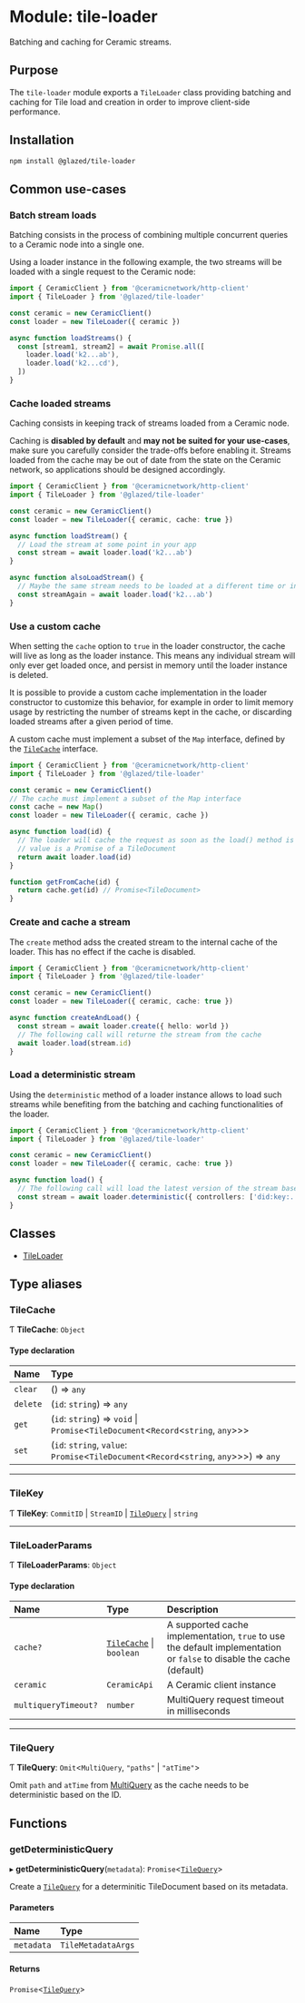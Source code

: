# Module: tile-loader

Batching and caching for Ceramic streams.

## Purpose

The `tile-loader` module exports a `TileLoader` class providing batching and caching for Tile
load and creation in order to improve client-side performance.

## Installation

```sh
npm install @glazed/tile-loader
```

## Common use-cases

### Batch stream loads

Batching consists in the process of combining multiple concurrent queries to a Ceramic node into
a single one.

Using a loader instance in the following example, the two streams will be loaded with a single
request to the Ceramic node:

```ts
import { CeramicClient } from '@ceramicnetwork/http-client'
import { TileLoader } from '@glazed/tile-loader'

const ceramic = new CeramicClient()
const loader = new TileLoader({ ceramic })

async function loadStreams() {
  const [stream1, stream2] = await Promise.all([
    loader.load('k2...ab'),
    loader.load('k2...cd'),
  ])
}
```

### Cache loaded streams

Caching consists in keeping track of streams loaded from a Ceramic node.

Caching is **disabled by default** and **may not be suited for your use-cases**, make sure you
carefully consider the trade-offs before enabling it. Streams loaded from the cache may be out
of date from the state on the Ceramic network, so applications should be designed accordingly.

```ts
import { CeramicClient } from '@ceramicnetwork/http-client'
import { TileLoader } from '@glazed/tile-loader'

const ceramic = new CeramicClient()
const loader = new TileLoader({ ceramic, cache: true })

async function loadStream() {
  // Load the stream at some point in your app
  const stream = await loader.load('k2...ab')
}

async function alsoLoadStream() {
  // Maybe the same stream needs to be loaded at a different time or in another part of your app
  const streamAgain = await loader.load('k2...ab')
}
```

### Use a custom cache

When setting the `cache` option to `true` in the loader constructor, the cache will live as long
as the loader instance. This means any individual stream will only ever get loaded once, and
persist in memory until the loader instance is deleted.

It is possible to provide a custom cache implementation in the loader constructor to customize
this behavior, for example in order to limit memory usage by restricting the number of streams
kept in the cache, or discarding loaded streams after a given period of time.

A custom cache must implement a subset of the `Map` interface, defined by the
[`TileCache`](tile_loader.md#tilecache) interface.

```ts
import { CeramicClient } from '@ceramicnetwork/http-client'
import { TileLoader } from '@glazed/tile-loader'

const ceramic = new CeramicClient()
// The cache must implement a subset of the Map interface
const cache = new Map()
const loader = new TileLoader({ ceramic, cache })

async function load(id) {
  // The loader will cache the request as soon as the load() method is called, so the stored
  // value is a Promise of a TileDocument
  return await loader.load(id)
}

function getFromCache(id) {
  return cache.get(id) // Promise<TileDocument>
}
```

### Create and cache a stream

The `create` method adss the created stream to the internal cache of the loader. This has no
effect if the cache is disabled.

```ts
import { CeramicClient } from '@ceramicnetwork/http-client'
import { TileLoader } from '@glazed/tile-loader'

const ceramic = new CeramicClient()
const loader = new TileLoader({ ceramic, cache: true })

async function createAndLoad() {
  const stream = await loader.create({ hello: world })
  // The following call will returne the stream from the cache
  await loader.load(stream.id)
}
```

### Load a deterministic stream

Using the `deterministic` method of a loader instance allows to load such streams while
benefiting from the batching and caching functionalities of the loader.

```ts
import { CeramicClient } from '@ceramicnetwork/http-client'
import { TileLoader } from '@glazed/tile-loader'

const ceramic = new CeramicClient()
const loader = new TileLoader({ ceramic, cache: true })

async function load() {
  // The following call will load the latest version of the stream based on its metadata
  const stream = await loader.deterministic({ controllers: ['did:key:...'], family: 'test' })
}
```

## Classes

- [TileLoader](../classes/tile_loader.TileLoader.md)

## Type aliases

### TileCache

Ƭ **TileCache**: `Object`

#### Type declaration

| Name | Type |
| :------ | :------ |
| `clear` | () => `any` |
| `delete` | (`id`: `string`) => `any` |
| `get` | (`id`: `string`) => `void` \| `Promise`<`TileDocument`<`Record`<`string`, `any`\>\>\> |
| `set` | (`id`: `string`, `value`: `Promise`<`TileDocument`<`Record`<`string`, `any`\>\>\>) => `any` |

___

### TileKey

Ƭ **TileKey**: `CommitID` \| `StreamID` \| [`TileQuery`](tile_loader.md#tilequery) \| `string`

___

### TileLoaderParams

Ƭ **TileLoaderParams**: `Object`

#### Type declaration

| Name | Type | Description |
| :------ | :------ | :------ |
| `cache?` | [`TileCache`](tile_loader.md#tilecache) \| `boolean` | A supported cache implementation, `true` to use the default implementation or `false` to disable the cache (default) |
| `ceramic` | `CeramicApi` | A Ceramic client instance |
| `multiqueryTimeout?` | `number` | MultiQuery request timeout in milliseconds |

___

### TileQuery

Ƭ **TileQuery**: `Omit`<`MultiQuery`, ``"paths"`` \| ``"atTime"``\>

Omit `path` and `atTime` from [MultiQuery](https://developers.ceramic.network/reference/typescript/interfaces/_ceramicnetwork_common.multiquery-1.html) as the cache needs to be deterministic based on the ID.

## Functions

### getDeterministicQuery

▸ **getDeterministicQuery**(`metadata`): `Promise`<[`TileQuery`](tile_loader.md#tilequery)\>

Create a [`TileQuery`](tile_loader.md#tilequery) for a determinitic TileDocument based on its metadata.

#### Parameters

| Name | Type |
| :------ | :------ |
| `metadata` | `TileMetadataArgs` |

#### Returns

`Promise`<[`TileQuery`](tile_loader.md#tilequery)\>
